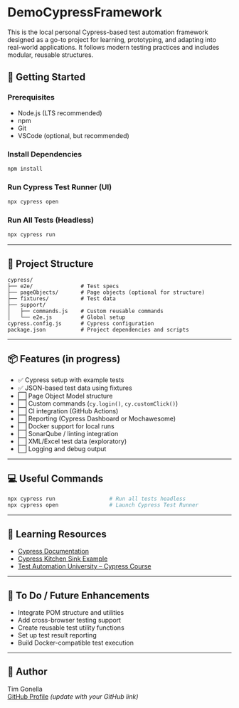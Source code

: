 # DemoCypressFramework

This is the local personal Cypress-based test automation framework designed as a go-to project for learning, prototyping, and adapting into real-world applications. It follows modern testing practices and includes modular, reusable structures.

## 🚀 Getting Started

### Prerequisites
- Node.js (LTS recommended)
- npm
- Git
- VSCode (optional, but recommended)

### Install Dependencies
```bash
npm install
```

### Run Cypress Test Runner (UI)
```bash
npx cypress open
```

### Run All Tests (Headless)
```bash
npx cypress run
```

---

## 🧱 Project Structure

```
cypress/
├── e2e/               # Test specs
├── pageObjects/       # Page objects (optional for structure)
├── fixtures/          # Test data
├── support/
│   ├── commands.js    # Custom reusable commands
│   └── e2e.js         # Global setup
cypress.config.js      # Cypress configuration
package.json           # Project dependencies and scripts
```

---

## 📦 Features (in progress)

- ✅ Cypress setup with example tests
- ✅ JSON-based test data using fixtures
- ⬜ Page Object Model structure
- ⬜ Custom commands (`cy.login()`, `cy.customClick()`)
- ⬜ CI integration (GitHub Actions)
- ⬜ Reporting (Cypress Dashboard or Mochawesome)
- ⬜ Docker support for local runs
- ⬜ SonarQube / linting integration
- ⬜ XML/Excel test data (exploratory)
- ⬜ Logging and debug output

---

## 💻 Useful Commands

```bash
npx cypress run                 # Run all tests headless
npx cypress open                # Launch Cypress Test Runner
```

---

## 📖 Learning Resources

- [Cypress Documentation](https://docs.cypress.io)
- [Cypress Kitchen Sink Example](https://github.com/cypress-io/cypress-example-kitchensink)
- [Test Automation University – Cypress Course](https://testautomationu.applitools.com/cypress-tutorial/)

---

## 🔧 To Do / Future Enhancements

- Integrate POM structure and utilities
- Add cross-browser testing support
- Create reusable test utility functions
- Set up test result reporting
- Build Docker-compatible test execution

---

## 👤 Author

Tim Gonella  
[GitHub Profile](https://github.com/your-username) *(update with your GitHub link)*
